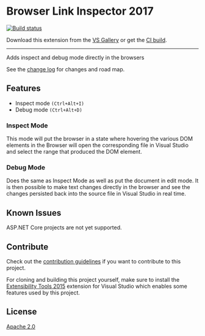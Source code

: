 # Browser Link Inspector 2017

[![Build status](https://ci.appveyor.com/api/projects/status/ix60r69heymrn69f?svg=true)](https://ci.appveyor.com/project/madskristensen/browserlinkinspector)

<!-- Update the VS Gallery link after you upload the VSIX-->
Download this extension from the [VS Gallery](https://visualstudiogallery.msdn.microsoft.com/[GuidFromGallery])
or get the [CI build](http://vsixgallery.com/extension/bc4780ab-de6e-4999-bebf-51390e1b75ef/).

---------------------------------------

Adds inspect and debug mode directly in the browsers

See the [change log](CHANGELOG.md) for changes and road map.

## Features

- Inspect mode `(Ctrl+Alt+I)`
- Debug mode `(Ctrl+Alt+D)`

### Inspect Mode
This mode will put the browser in a state where hovering the various DOM elements in the Browser will open the corresponding file in Visual Studio and select the range that produced the DOM element.

### Debug Mode
Does the same as Inspect Mode as well as put the document in edit mode. It is then possible to make text changes directly in the browser and see the changes persisted back into the source file in Visual Studio in real time.


## Known Issues
ASP.NET Core projects are not yet supported.

## Contribute
Check out the [contribution guidelines](.github/CONTRIBUTING.md)
if you want to contribute to this project.

For cloning and building this project yourself, make sure
to install the
[Extensibility Tools 2015](https://visualstudiogallery.msdn.microsoft.com/ab39a092-1343-46e2-b0f1-6a3f91155aa6)
extension for Visual Studio which enables some features
used by this project.

## License
[Apache 2.0](LICENSE)